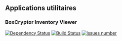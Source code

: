 ## Applications utilitaires

### BoxCryptor Inventory Viewer
[![Dependency Status](https://www.versioneye.com/user/projects/566f2fa5107997002d000011/badge.svg?style=flat)](https://www.versioneye.com/user/projects/566f2fa5107997002d000011)
<a href='https://travis-ci.org/vzwingma/utilitaires'><img src='https://api.travis-ci.org/vzwingma/utilitaires.svg?branch=master' alt='Build Status' /></a>
<a href='https://github.com/vzwingma/utilitaires/issues'><img src='http://githubbadges.herokuapp.com/vzwingma/utilitaires/issues?style=square' alt='Issues number' /></a>
